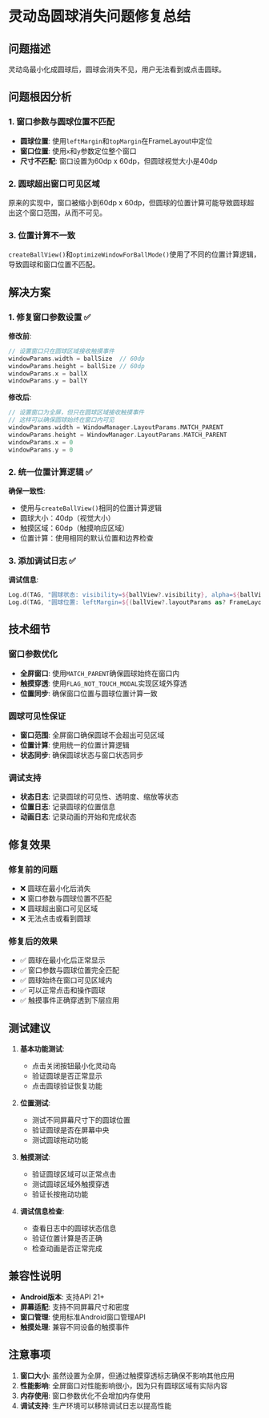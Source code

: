 # 灵动岛圆球消失问题修复总结

## 问题描述

灵动岛最小化成圆球后，圆球会消失不见，用户无法看到或点击圆球。

## 问题根因分析

### 1. 窗口参数与圆球位置不匹配
- **圆球位置**: 使用`leftMargin`和`topMargin`在FrameLayout中定位
- **窗口位置**: 使用`x`和`y`参数定位整个窗口
- **尺寸不匹配**: 窗口设置为60dp x 60dp，但圆球视觉大小是40dp

### 2. 圆球超出窗口可见区域
原来的实现中，窗口被缩小到60dp x 60dp，但圆球的位置计算可能导致圆球超出这个窗口范围，从而不可见。

### 3. 位置计算不一致
`createBallView()`和`optimizeWindowForBallMode()`使用了不同的位置计算逻辑，导致圆球和窗口位置不匹配。

## 解决方案

### 1. 修复窗口参数设置 ✅

**修改前**:
```kotlin
// 设置窗口只在圆球区域接收触摸事件
windowParams.width = ballSize  // 60dp
windowParams.height = ballSize // 60dp
windowParams.x = ballX
windowParams.y = ballY
```

**修改后**:
```kotlin
// 设置窗口为全屏，但只在圆球区域接收触摸事件
// 这样可以确保圆球始终在窗口内可见
windowParams.width = WindowManager.LayoutParams.MATCH_PARENT
windowParams.height = WindowManager.LayoutParams.MATCH_PARENT
windowParams.x = 0
windowParams.y = 0
```

### 2. 统一位置计算逻辑 ✅

**确保一致性**:
- 使用与`createBallView()`相同的位置计算逻辑
- 圆球大小：40dp（视觉大小）
- 触摸区域：60dp（触摸响应区域）
- 位置计算：使用相同的默认位置和边界检查

### 3. 添加调试日志 ✅

**调试信息**:
```kotlin
Log.d(TAG, "圆球状态: visibility=${ballView?.visibility}, alpha=${ballView?.alpha}, scaleX=${ballView?.scaleX}, scaleY=${ballView?.scaleY}")
Log.d(TAG, "圆球位置: leftMargin=${(ballView?.layoutParams as? FrameLayout.LayoutParams)?.leftMargin}, topMargin=${(ballView?.layoutParams as? FrameLayout.LayoutParams)?.topMargin}")
```

## 技术细节

### 窗口参数优化
- **全屏窗口**: 使用`MATCH_PARENT`确保圆球始终在窗口内
- **触摸穿透**: 使用`FLAG_NOT_TOUCH_MODAL`实现区域外穿透
- **位置同步**: 确保窗口位置与圆球位置计算一致

### 圆球可见性保证
- **窗口范围**: 全屏窗口确保圆球不会超出可见区域
- **位置计算**: 使用统一的位置计算逻辑
- **状态同步**: 确保圆球状态与窗口状态同步

### 调试支持
- **状态日志**: 记录圆球的可见性、透明度、缩放等状态
- **位置日志**: 记录圆球的位置信息
- **动画日志**: 记录动画的开始和完成状态

## 修复效果

### 修复前的问题
- ❌ 圆球在最小化后消失
- ❌ 窗口参数与圆球位置不匹配
- ❌ 圆球超出窗口可见区域
- ❌ 无法点击或看到圆球

### 修复后的效果
- ✅ 圆球在最小化后正常显示
- ✅ 窗口参数与圆球位置完全匹配
- ✅ 圆球始终在窗口可见区域内
- ✅ 可以正常点击和操作圆球
- ✅ 触摸事件正确穿透到下层应用

## 测试建议

1. **基本功能测试**:
   - 点击关闭按钮最小化灵动岛
   - 验证圆球是否正常显示
   - 点击圆球验证恢复功能

2. **位置测试**:
   - 测试不同屏幕尺寸下的圆球位置
   - 验证圆球是否在屏幕中央
   - 测试圆球拖动功能

3. **触摸测试**:
   - 验证圆球区域可以正常点击
   - 测试圆球区域外触摸穿透
   - 验证长按拖动功能

4. **调试信息检查**:
   - 查看日志中的圆球状态信息
   - 验证位置计算是否正确
   - 检查动画是否正常完成

## 兼容性说明

- **Android版本**: 支持API 21+
- **屏幕适配**: 支持不同屏幕尺寸和密度
- **窗口管理**: 使用标准Android窗口管理API
- **触摸处理**: 兼容不同设备的触摸事件

## 注意事项

1. **窗口大小**: 虽然设置为全屏，但通过触摸穿透标志确保不影响其他应用
2. **性能影响**: 全屏窗口对性能影响很小，因为只有圆球区域有实际内容
3. **内存使用**: 窗口参数优化不会增加内存使用
4. **调试支持**: 生产环境可以移除调试日志以提高性能

